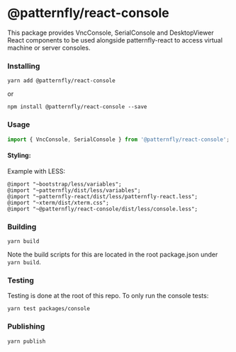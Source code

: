 # @patternfly/react-console

This package provides VncConsole, SerialConsole and DesktopViewer React components
to be used alongside patternfly-react to access virtual machine or server consoles.

### Installing

```
yarn add @patternfly/react-console
```

or

```
npm install @patternfly/react-console --save
```

### Usage

```javascript
import { VncConsole, SerialConsole } from '@patternfly/react-console';
```

#### Styling:

Example with LESS:

```
@import "~bootstrap/less/variables";
@import "~patternfly/dist/less/variables";
@import "~patternfly-react/dist/less/patternfly-react.less";
@import "~xterm/dist/xterm.css";
@import "~@patternfly/react-console/dist/less/console.less";
```

### Building

```
yarn build
```

Note the build scripts for this are located in the root package.json under `yarn build`.

### Testing

Testing is done at the root of this repo. To only run the console tests:

```
yarn test packages/console
```

### Publishing

```
yarn publish
```
